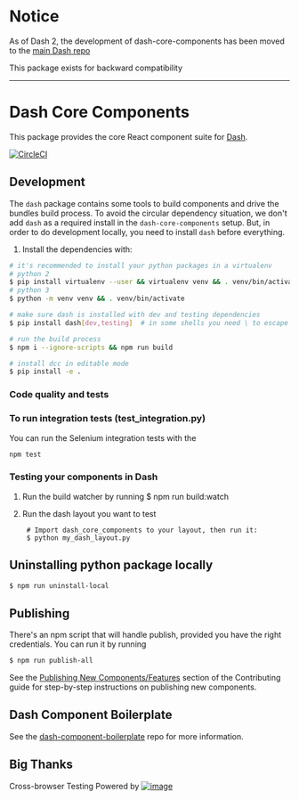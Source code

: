 # Notice

As of Dash 2, the development of dash-core-components has been moved to the [main Dash repo](https://github.com/plotly/dash)

This package exists for backward compatibility

---

# Dash Core Components

This package provides the core React component suite for [Dash][].

[![CircleCI](https://circleci.com/gh/plotly/dash-core-components.svg?style=svg)](https://circleci.com/gh/plotly/dash-core-components)

## Development

The `dash` package contains some tools to build components and drive the bundles build process.
To avoid the circular dependency situation, we don't add `dash` as a required install in the `dash-core-components` setup.
But, in order to do development locally, you need to install `dash` before everything.

1. Install the dependencies with:

```bash
# it's recommended to install your python packages in a virtualenv
# python 2
$ pip install virtualenv --user && virtualenv venv && . venv/bin/activate
# python 3
$ python -m venv venv && . venv/bin/activate

# make sure dash is installed with dev and testing dependencies
$ pip install dash[dev,testing]  # in some shells you need \ to escape []

# run the build process
$ npm i --ignore-scripts && npm run build

# install dcc in editable mode
$ pip install -e .
```

### Code quality and tests

### To run integration tests (test_integration.py)
You can run the Selenium integration tests with the
```sh
npm test
```

### Testing your components in Dash
1. Run the build watcher by running
        $ npm run build:watch

2. Run the dash layout you want to test

        # Import dash_core_components to your layout, then run it:
        $ python my_dash_layout.py

## Uninstalling python package locally

```sh
$ npm run uninstall-local
```

## Publishing

There's an npm script that will handle publish, provided you have the right credentials. You can run it by running

```sh
$ npm run publish-all
```

See the [Publishing New Components/Features](CONTRIBUTING.md#publishing-new-componentsfeatures) section of the Contributing guide for step-by-step instructions on publishing new components.

## Dash Component Boilerplate

See the [dash-component-boilerplate](https://github.com/plotly/dash-component-boilerplate) repo for more information.

[Dash]: https://plotly.com/dash
[Dash Component Boilerplate]: (https://github.com/plotly/dash-component-boilerplate)
[NPM package authors]: https://www.npmjs.com/package/dash-core-components/access
[PyPi]: https://pypi.python.org/pypi


## Big Thanks
Cross-browser Testing Powered by [![image](https://user-images.githubusercontent.com/1394467/64290307-e4c66600-cf33-11e9-85a1-12c82230a597.png)](https://saucelabs.com)
